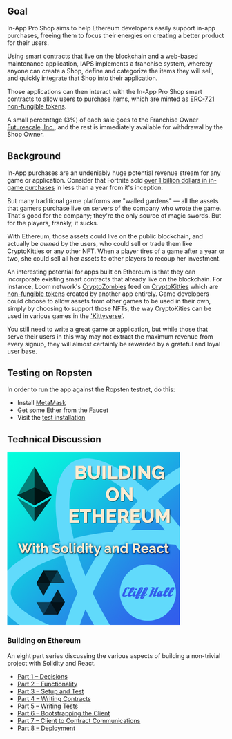 ## Goal
In-App Pro Shop aims to help Ethereum developers easily support in-app
purchases, freeing them to focus their energies on creating a better
product for their users.

Using smart contracts that live on the blockchain and a web-based
maintenance application, IAPS implements a franchise system, whereby
anyone can create a Shop, define and categorize the items they will
sell, and quickly integrate that Shop into their application.

Those applications can then interact with the In-App Pro Shop smart
contracts to allow users to purchase items, which are minted as
[ERC-721 non-fungible tokens](http://erc721.org/).

A small percentage (3%) of each sale goes to the Franchise Owner
[Futurescale, Inc.](http://futurescale.com), and the rest is immediately
available for withdrawal by the Shop Owner.

## Background
In-App purchases are an undeniably huge potential revenue stream for any
game or application. Consider that Fortnite sold [over 1 billion dollars in in-game purchases](https://www.gamesindustry.biz/articles/2018-07-17-fortnite-has-earned-usd1-billion-from-in-game-purchases-alone)
in less than a year from it's inception.

But many traditional game platforms are "walled gardens" &mdash; all the
assets that gamers purchase live on servers of the company who wrote the
game. That's good for the company; they're the only source of magic
swords. But for the players, frankly, it sucks.

With Ethereum, those assets could live on the public blockchain, and
actually be *owned* by the users, who could sell or trade them like
CryptoKitties or any other NFT. When a player tires of a game after a year
or two, she could sell all her assets to other players to recoup her
investment.

An interesting potential for apps built on Ethereum is that they can
incorporate existing smart contracts that already live on the blockchain.
For instance, Loom network's [CryptoZombies](https://cryptozombies.io/)
feed on [CryptoKitties](https://www.cryptokitties.co/) which are
[non-fungible tokens](https://en.wikipedia.org/wiki/Non-fungible_token)
created by another app entirely. Game developers could choose to allow
assets from other games to be used in their own, simply by choosing to
support those NFTs, the way CryptoKities can be used in various games in the
['Kittyverse'](https://medium.com/cryptokitties/welcome-to-the-kittyverse-kittybattles-and-kittyhats-9e83bb1ded88).

You still need to write a great game or application, but while those that
serve their users in this way may not extract the maximum revenue from
every signup, they will almost certainly be rewarded by a grateful and
loyal user base.

## Testing on Ropsten
In order to run the app against the Ropsten testnet, do this:
* Install [MetaMask](https://metamask.io/)
* Get some Ether from the [Faucet](https://faucet.metamask.io/)
* Visit the [test installation](https://iaps-test.futurescale.com)

## Technical Discussion
![Building on Ethereum](assets/img/Building-on-Ethereum.png)
### Building on Ethereum
An eight part series discussing the various aspects of building a non-trivial project with Solidity and React.
* [Part 1 – Decisions](http://cliffordhall.com/2019/01/building-on-ethereum-part-1)
* [Part 2 – Functionality](http://cliffordhall.com/2019/02/building-on-ethereum-part-2)
* [Part 3 – Setup and Test](http://cliffordhall.com/2019/02/building-on-ethereum-part-3)
* [Part 4 – Writing Contracts](http://cliffordhall.com/2019/03/building-on-ethereum-part-4)
* [Part 5 – Writing Tests](http://cliffordhall.com/2019/03/building-on-ethereum-part-5)
* [Part 6 – Bootstrapping the Client](http://cliffordhall.com/2019/03/building-on-ethereum-part-6)
* [Part 7 – Client to Contract Communications](http://cliffordhall.com/2019/04/building-on-ethereum-part-7)
* [Part 8 – Deployment](http://cliffordhall.com/2019/04/building-on-ethereum-part-8)